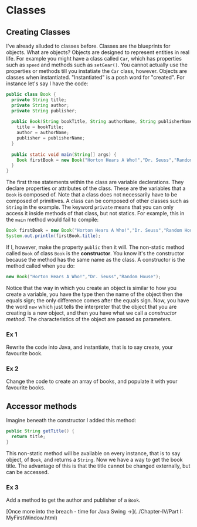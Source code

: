 Classes
===

## Creating Classes
I've already alluded to classes before. Classes are the blueprints for objects. What are objects? Objects are designed to represent entities in real life. For example you might have a class called `Car`, which has properties such as `speed` and methods such as `setGear()`. You cannot actually use the properties or methods till you instatiate the `Car` class, however. Objects are classes when instantiated. "Instantiated" is a posh word for "created". For instance let's say I have the code:

```java
public class Book {
  private String title;
  private String author;
  private String publisher;
 
  public Book(String bookTitle, String authorName, String publisherName) {
    title = bookTitle;
    author = authorName;
    publisher = publisherName;
  }
  
  public static void main(String[] args) {
    Book firstBook = new Book("Horton Hears A Who!","Dr. Seuss","Random House");
  }
}
```

The first three statements within the class are variable declerations. They declare properties or attributes of the class. These are the variables that a `Book` is composed of. Note that a class does not necessarily have to be composed of primitives. A class can be composed of other classes such as `String` in the example. The keyword `private` means that you can only access it inside methods of that class, but not statics. For example, this in the `main` method would fail to compile:

```java
Book firstBook = new Book("Horton Hears A Who!","Dr. Seuss","Random House");
System.out.println(firstBook.title);
```

If I, however, make the property `public` then it will. The non-static method called `Book` of class `Book` is the **constructor**. You know it's the constructor because the method has the same name as the class. A constructor is the method called when you do:

```java
new Book("Horton Hears A Who!","Dr. Seuss","Random House");
```

Notice that the way in which you create an object is similar to how you create a variable, you have the type then the name of the object then the equals sign; the only difference comes after the equals sign.  Now, you have the word `new` which just tells the interpreter that the object that you are creating is a new object, and then you have what we call a *constructor method*. The characteristics of the object are passed as parameters.

### Ex 1 
Rewrite the code into Java, and instantiate, that is to say create, your favourite book.

### Ex 2
Change the code to create an array of books, and populate it with your favourite books.

## Accessor methods
Imagine beneath the constructor I added this method:

```java
public String getTitle() {
  return title;
}
```

This non-static method will be available on every instance, that is to say object, of `Book`, and returns a `String`. Now we have a way to get the book title. The advantage of this is that the title cannot be changed externally, but can be accessed.

### Ex 3
Add a method to get the author and publisher of a `Book`.

[Once more into the breach - time for Java Swing &rarr;](../Chapter-IV/Part I: MyFirstWindow.html)
